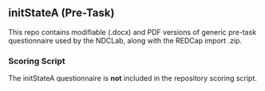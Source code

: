 ## initStateA (Pre-Task)

This repo contains modifiable (.docx) and PDF versions of generic pre-task questionnaire used by the NDCLab, along with the REDCap import .zip.


### Scoring Script
The initStateA questionnaire is **not** included in the repository scoring script.